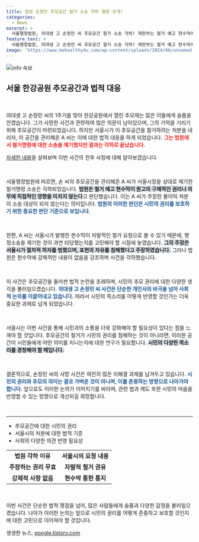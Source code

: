 ```yaml
---
title: 법원 손정민 추모공간 철거 소송 각하 결정 공개!
categories:
  - News
excerpt: >
  서울행정법원, 의대생 고 손정민 씨 추모공간 철거 소송 각하! 재판부는 철거 예고 현수막이 권리 침해가 아니라고 판단하며, 고인의 추모는 계속 이어질까? 
feature_text: >
  서울행정법원, 의대생 고 손정민 씨 추모공간 철거 소송 각하! 재판부는 철거 예고 현수막이 권리 침해가 아니라고 판단하며, 고인의 추모는 계속 이어질까? 
image: 'https://www.behealthy4u.com/wp-content/uploads/2024/06/unnamed-file.png'
---
```


<p><img src="https://www.behealthy4u.com/wp-content/uploads/2024/06/unnamed-file.png" alt="info 속보" /></p>

<h2 data-ke-size="size26">서울 한강공원 추모공간과 법적 대응</h2>

<p data-ke-size="size16">&nbsp;</p>

<p>의대생 고 손정민 씨의 1주기를 맞아 한강공원에서 열린 추모제는 많은 이들에게 슬픔을 안겼습니다. 그가 사망한 사건과 관련하여 많은 의문이 남아있으며, 그의 기억을 기리기 위해 추모공간이 마련되었습니다. 하지만 서울시가 이 추모공간을 철거하려는 처분을 내리자, 이 공간을 관리해온 A 씨는 이에 대한 법적 대응을 하게 되었습니다. <b><span style="color: #ee2323;">그는 법원에서 철거명령에 대한 소송을 제기했지만 결과는 각하로 끝났습니다.</span></b> </p>

<p><a href="https://example.com">자세한 내용</a>을 살펴보며 이번 사건의 전후 사정에 대해 알아보겠습니다. </p>

<p data-ke-size="size16">&nbsp;</p>

<p>서울행정법원에 따르면, 손 씨의 추모공간을 관리해온 A 씨가 서울시장을 상대로 제기한 철거명령 소송은 각하되었습니다. <b><span style="background-color: #21538527;">법원은 철거 예고 현수막이 원고의 구체적인 권리나 의무에 직접적인 영향을 미치지 않는다</span></b>고 판단했습니다. 이는 A 씨가 주장한 불이익 처분이 소송 대상이 되지 않는다는 의미입니다. <b><span style="color: #1a5490;">법원의 이러한 판단은 시민의 권리를 보호하기 위한 중요한 판단 기준으로 보입니다.</span></b> </p>

<p data-ke-size="size16">&nbsp;</p>

<p>한편, A 씨는 서울시가 발행한 현수막이 자발적인 철거 요청으로 볼 수 있기 때문에, 행정소송을 제기한 것이 과연 타당했는지를 고민해야 할 시점에 놓였습니다. <b><span style="background-color: #21538527;">그의 주장은 서울시가 절차적 하자를 범했으며, 표현의 자유를 침해했다고 주장하였습니다.</span></b> 그러나 법원은 현수막에 강제적인 내용이 없음을 강조하며 사건을 각하했습니다. </p>

<p data-ke-size="size16">&nbsp;</p>

<p>이 사건은 추모공간을 둘러싼 법적 논란을 초래하며, 시민의 추모 권리에 대한 다양한 생각을 불러일으켰습니다. <b><span style="color: #1a5490;">의대생 고 손정민 씨 사건은 단순한 개인사의 비극을 넘어 사회적 논의를 이끌어내고 있습니다.</span></b> 따라서 시민의 목소리를 어떻게 반영할 것인가는 더욱 중요한 과제로 남게 되었습니다. </p>

<p data-ke-size="size16">&nbsp;</p>

<p>서울시는 이번 사건을 통해 시민과의 소통을 더욱 강화해야 할 필요성이 있다는 점을 느껴야 할 것입니다. 추모공간의 철거가 시민의 권리를 침해하는 것이 아니라면, 이러한 공간이 시민들에게 어떤 의미를 지니는지에 대한 연구가 필요합니다. <b><span style="background-color: #21538527;">시민의 다양한 목소리를 경청해야 할 때입니다.</span></b> </p>

<p data-ke-size="size16">&nbsp;</p>

<p>결론적으로, 손정민 씨의 사망 사건은 여전히 많은 미해결 과제를 남겨두고 있습니다. <b><span style="color: #1a5490;">시민의 권리와 추모의 의미는 결코 가벼운 것이 아니며, 이를 존중하는 방향으로 나아가야 합니다.</span></b> 앞으로도 이러한 논의가 이어지기를 바라며, 관련 법과 제도 또한 시민의 마음을 반영할 수 있는 방향으로 개선되길 희망합니다.</p>

<p data-ke-size="size16">&nbsp;</p>

<hr> 

<ul>
    <li>추모공간에 대한 시민의 권리</li>
    <li>서울시의 처분에 대한 법적 기준</li>
    <li>사회의 다양한 의견 반영 필요성</li>
</ul>

<table style="width: 100%; border-collapse: collapse;">
    <tr>
        <td style="text-align: center; height: 17px;"><b>법원 각하 이유</b></td>
        <td style="text-align: center; height: 17px;"><b>서울시의 요청 내용</b></td>
    </tr>
    <tr>
        <td style="text-align: center; height: 17px;"><b>주장하는 권리 무효</b></td>
        <td style="text-align: center; height: 17px;"><b>자발적 철거 권유</b></td>
    </tr>
    <tr>
        <td style="text-align: center; height: 17px;"><b>강제적 사항 없음</b></td>
        <td style="text-align: center; height: 17px;"><b>현수막 통한 통지</b></td>
    </tr>
</table>

<p data-ke-size="size16">&nbsp;</p> 

<p>이번 사건은 단순한 법적 쟁점을 넘어, 많은 사람들에게 슬픔과 다양한 감정을 불러일으켰습니다. 나아가 이러한 논의는 앞으로 시민의 권리를 어떻게 존중하고 보호할 것인지에 대한 고민으로 이어져야 할 것입니다.</p>
생생한 뉴스, <a href="https://qoogle.tistory.com" rel="dofollow">qoogle.tistory.com</a>


